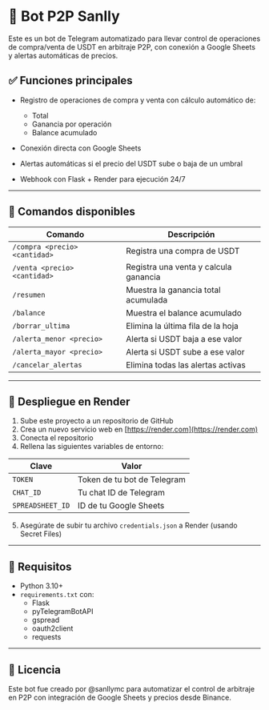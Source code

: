 # 🤖 Bot P2P Sanlly

Este es un bot de Telegram automatizado para llevar control de operaciones de compra/venta de USDT en arbitraje P2P, con conexión a Google Sheets y alertas automáticas de precios.

## ✅ Funciones principales

- Registro de operaciones de compra y venta con cálculo automático de:
  - Total
  - Ganancia por operación
  - Balance acumulado

- Conexión directa con Google Sheets
- Alertas automáticas si el precio del USDT sube o baja de un umbral
- Webhook con Flask + Render para ejecución 24/7

---

## 🧾 Comandos disponibles

| Comando | Descripción |
|--------|-------------|
| `/compra <precio> <cantidad>` | Registra una compra de USDT |
| `/venta <precio> <cantidad>` | Registra una venta y calcula ganancia |
| `/resumen` | Muestra la ganancia total acumulada |
| `/balance` | Muestra el balance acumulado |
| `/borrar_ultima` | Elimina la última fila de la hoja |
| `/alerta_menor <precio>` | Alerta si USDT baja a ese valor |
| `/alerta_mayor <precio>` | Alerta si USDT sube a ese valor |
| `/cancelar_alertas` | Elimina todas las alertas activas |

---

## 🚀 Despliegue en Render

1. Sube este proyecto a un repositorio de GitHub
2. Crea un nuevo servicio web en [https://render.com](https://render.com)
3. Conecta el repositorio
4. Rellena las siguientes variables de entorno:

| Clave | Valor |
|------|-------|
| `TOKEN` | Token de tu bot de Telegram |
| `CHAT_ID` | Tu chat ID de Telegram |
| `SPREADSHEET_ID` | ID de tu Google Sheets |

5. Asegúrate de subir tu archivo `credentials.json` a Render (usando Secret Files)

---

## 📌 Requisitos

- Python 3.10+
- `requirements.txt` con:
  - Flask
  - pyTelegramBotAPI
  - gspread
  - oauth2client
  - requests

---

## 📄 Licencia

Este bot fue creado por @sanllymc para automatizar el control de arbitraje en P2P con integración de Google Sheets y precios desde Binance.

